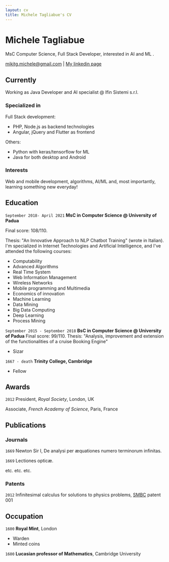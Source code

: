 ```yaml
---
layout: cv
title: Michele Tagliabue's CV
---
```

# Michele Tagliabue
MsC Computer Science, Full Stack Developer, interested in AI and ML .

<div id="webaddress">
<a href="mailto:mikitg.michele@gmail.com">mikitg.michele@gmail.com</a>
| <a href="https://www.linkedin.com/in/michele-tagliabue-519482110">My linkedin page</a>
</div>


## Currently

Working as Java Developer and AI specialist @ Ifin Sistemi s.r.l.

### Specialized in

Full Stack development:
* PHP, Node.js as backend technologies
* Angular, jQuery and Flutter as frontend
  
Others:
* Python with keras/tensorflow for ML
* Java for both desktop and Android


### Interests

Web and mobile development, algorithms, AI/ML and, most importantly, learning something new everyday!


## Education

`September 2018- April 2021`
__MsC in Computer Science @ University of Padua__ 

Final score: 108/110.

Thesis: "An Innovative Approach to NLP Chatbot Training" (wrote in Italian). I'm specialized in Internet Technologies and Artificial Intelligence, and I've attended the following courses:

* Computability
* Advanced Algorithms
* Real Time System
* Web Information Management
* Wireless Networks
* Mobile programming and Multimedia
* Economics of innovation
* Machine Learning
* Data Mining
* Big Data Computing
* Deep Learning
* Process Mining


`September 2015 - September 2018`
__BsC in Computer Science @ University of Padua__ Final score: 99/110. Thesis: "Analysis, improvement and extension of the functionalities of a cruise Booking Engine"

- Sizar

`1667 - death`
__Trinity College, Cambridge__

- Fellow



## Awards

`2012`
President, *Royal Society*, London, UK

Associate, *French Academy of Science*, Paris, France



## Publications

<!-- A list is also available [online](http://scholar.google.co.uk/citations?user=LTOTl0YAAAAJ) -->

### Journals

`1669`
Newton Sir I, De analysi per æquationes numero terminorum infinitas. 

`1669`
Lectiones opticæ.

etc. etc. etc.

### Patents

`2012`
Infinitesimal calculus for solutions to physics problems, [SMBC](http://www.techdirt.com/articles/20121011/09312820678/if-patents-had-been-around-time-newton.shtml) patent 001


## Occupation

`1600`
__Royal Mint__, London

- Warden
- Minted coins

`1600`
__Lucasian professor of Mathematics__, Cambridge University



<!-- ### Footer

Last updated: May 2013 -->


